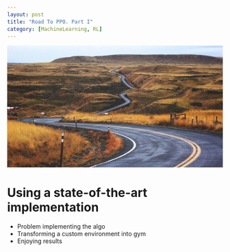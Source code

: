 ```yaml
---
layout: post
title: "Road To PPO. Part I"
category: [MachineLearning, RL]
---
```

<img src="/images/ppo1.jpg" class="fit image">

# Using a state-of-the-art implementation 


* Problem implementing the algo 
* Transforming a custom environment into gym 
* Enjoying results 



